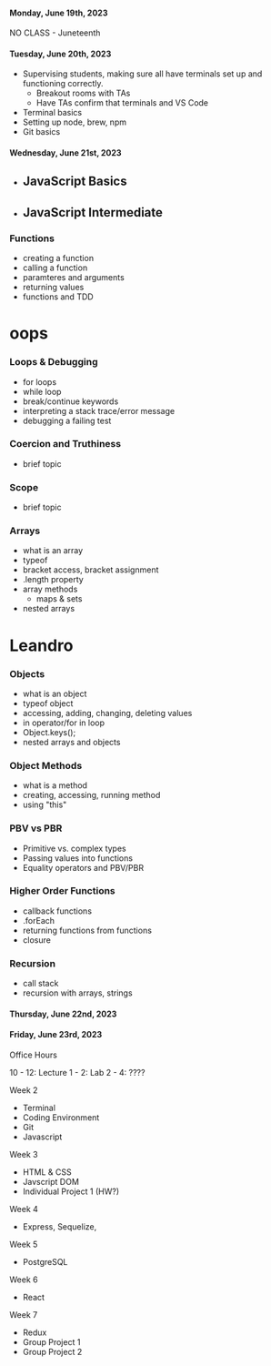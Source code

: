 #### Monday, June 19th, 2023

NO CLASS - Juneteenth

#### Tuesday, June 20th, 2023

- Supervising students, making sure all have terminals set up and functioning correctly.
  - Breakout rooms with TAs
  - Have TAs confirm that terminals and VS Code
- Terminal basics
- Setting up node, brew, npm
- Git basics

#### Wednesday, June 21st, 2023

- ## JavaScript Basics
- ## JavaScript Intermediate

### Functions

- creating a function
- calling a function
- paramteres and arguments
- returning values
- functions and TDD

# oops

### Loops & Debugging

- for loops
- while loop
- break/continue keywords
- interpreting a stack trace/error message
- debugging a failing test

### Coercion and Truthiness

- brief topic

### Scope

- brief topic

### Arrays

- what is an array
- typeof
- bracket access, bracket assignment
- .length property
- array methods
  - maps & sets
- nested arrays

# Leandro

### Objects

- what is an object
- typeof object
- accessing, adding, changing, deleting values
- in operator/for in loop
- Object.keys();
- nested arrays and objects

### Object Methods

- what is a method
- creating, accessing, running method
- using "this"

### PBV vs PBR

- Primitive vs. complex types
- Passing values into functions
- Equality operators and PBV/PBR

### Higher Order Functions

- callback functions
- .forEach
- returning functions from functions
- closure

### Recursion

- call stack
- recursion with arrays, strings

#### Thursday, June 22nd, 2023

#### Friday, June 23rd, 2023

Office Hours

10 - 12: Lecture
1 - 2: Lab
2 - 4: ????

Week 2

- Terminal
- Coding Environment
- Git
- Javascript

Week 3

- HTML & CSS
- Javscript DOM
- Individual Project 1 (HW?)

Week 4

- Express, Sequelize,

Week 5

- PostgreSQL

Week 6

- React

Week 7

- Redux
- Group Project 1
- Group Project 2
